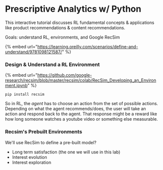 # Prescriptive Analytics w/ Python



This interactive tutorial discusses RL fundamental concepts & applications like product recommendations & content recommendations.

Goals: understand RL, environments, and Google RecSim

{% embed url="https://learning.oreilly.com/scenarios/define-and-understand/9781098121587/" %}

### Design & Understand a RL Environment

{% embed url="https://github.com/google-research/recsim/blob/master/recsim/colab/RecSim_Developing_an_Environment.ipynb" %}

```
pip install recsim
```

So in RL, the _agent_ has to choose an action from the set of possible actions. Depending on what the agent recommends/does, the user will take an action and respond back to the agent. That response might be a reward like how long someone watches a youtube video or something else measurable.

### Recsim's Prebuilt Environments

We'll use RecSim to define a pre-built model?

* Long term satisfaction (the one we will use in this lab)
* Interest evolution
* Interest exploration

